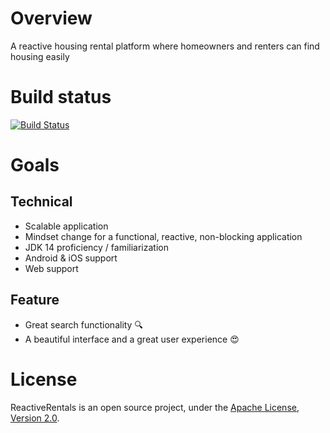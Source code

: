 # Overview
A reactive housing rental platform where homeowners and renters can find housing easily 

# Build status
[![Build Status](https://travis-ci.com/jupiterhub/reactiverentals.svg?branch=master)](https://travis-ci.com/jupiterhub/reactiverentals)

# Goals
## Technical
* Scalable application
* Mindset change for a functional, reactive, non-blocking application
* JDK 14 proficiency / familiarization 
* Android & iOS support
* Web support
## Feature
* Great search functionality :mag:
* A beautiful interface and a great user experience :heart_eyes:

# License
ReactiveRentals is an open source project, under the [Apache License, Version 2.0](https://www.apache.org/licenses/LICENSE-2.0).